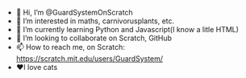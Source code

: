 - 👋 Hi, I’m @GuardSystemOnScratch
- 👀 I’m interested in maths, carnivorusplants, etc.
- 🌱 I’m currently learning Python and Javascript(I know a litle HTML)
- 💞️ I’m looking to collaborate on Scratch, GitHub
- 📫 How to reach me, on Scratch: https://scratch.mit.edu/users/GuardSystem/
- ❤I love cats
